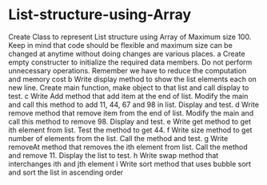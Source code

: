 # List-structure-using-Array
Create Class to represent List structure using Array of Maximum size 100. Keep in mind that code should be flexible and maximum size can be changed at anytime without doing changes are various places. a Create empty constructer to initialize the required data members. Do not perform unnecessary operations. Remember we have to reduce the computation and memory cost b Write display method to show the list elements each on new line. Create main function, make object to that list and call display to test. c Write Add method that add item at the end of list. Modify the main and call this method to add 11, 44, 67 and 98 in list. Display and test. d Write remove method that remove item from the end of list. Modify the main and call this method to remove 98. Display and test. e Write get method to get ith element from list. Test the method to get 44. f Write size method to get number of elements from the list. Call the method and test. g Write removeAt method that removes the ith element from list. Call the method and remove 11. Display the list to test. h Write swap method that interchanges ith and jth element i Write sort method that uses bubble sort and sort the list in ascending order
